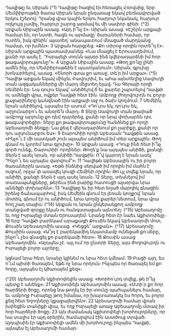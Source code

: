 
Դավիթը եւ Սիբան
(^1) Դավիթը հազիվ էր հեռացել Հռովսից, երբ Մեմփիբոսթեի ծառա Սիբան նրան ընդառաջ եկավ բեռնավորված երկու
էշերով։ Դրանց վրա կային երկու հարյուր նկանակ, հարյուր ողկույզ չամիչ, հարյուր շարոց արմավ եւ մի սափոր գինի։
(^2) Արքան Սիբային ասաց. «Այդ ի՞նչ է»։ Սիբան ասաց. «Էշերն արքայի համար են, որ նստի, հացն ու արմավը՝ ծառաների
համար, որ ուտեն, իսկ գինին՝ այստեղ՝ անապատում մնացած մարդկանց համար, որ խմեն»։ 3 Արքան հարցրեց. «Քո
տիրոջ որդին որտե՞ղ է»։ Սիբան արքային պատասխանեց. «Նա մնացել է Երուսաղեմում, քանի որ ասել է. “Իսրայելի
տունն այսօր ինձ կվերադարձնի իմ հոր թագավորությունը”»։ 4 Արքան Սիբային ասաց. «Թող քո՛նը լինի ամեն ինչ, որ
Մեմփիբոսթեին է պատկանում»։ Սիբան, գլուխը խոնարհելով, ասաց. «Շնորհ գտա քո առաջ, տե՛ր իմ արքա»։
(^5) Դավիթ արքան եկավ մինչեւ Բավուրիմ, եւ ահա այնտեղից Սավուղի տան ազգականներից մի մարդ մեջտեղ ելավ։
Դա Գերայի որդի Սեմեին էր։ Նա դուրս եկավ՝ անիծելով 6 եւ քարեր շպրտելով Դավթի ու ամենքի վրա, ովքեր Դավթի
հետ էին։ Ամբողջ ժողովուրդն ու բոլոր քաջարիները կանգնած էին արքայի աջ ու ձախ կողմում։ 7 Սեմեին, նրան
անիծելով, այսպես էր ասում. «Դո՛ւրս եկ, դո՛ւրս եկ, արյունարբո՛ւ եւ անօրե՛ն մարդ։ 8 Տերը Սավուղի տան թափած
ամբողջ արյունը քո դեմ դարձրեց, քանի որ նրա փոխարեն դու թագավորեցիր։ Տերը քո թագավորությունը հանձնեց քո
որդի Աբեսաղոմի ձեռքը։ Նա քեզ է վերադարձնում քո չարիքը, քանի որ դու արյունարբու ես»։ 9 Շարուհիի որդի
Աբեսսան Դավթին ասաց. «Ինչո՞ւ է մի սատկած շուն այսպես անիծում իմ տեր արքային։ Թող գնամ ու կտրեմ նրա
գլուխը»։ 10 Արքան ասաց. «Դուք ինձ հետ ի՞նչ գործ ունեք, Շարուհիի՛ որդիներ։ Թողե՛ք նա այդպես անիծի, քանզի Տերն
է ասել նրան, որ անիծի Դավթին։ Ո՞վ կարող է նրան ասել՝ “Ինչո՞ւ ես այդպես վարվում”»։ 11 Դավիթն Աբեսսային ու իր
բոլոր ծառաներին ասաց. «Եթե ինձնից սերված իմ որդին իմ մահն է ուզում, որչա՜փ առավել կուզի Հեմինի որդին։ Թո՛ւյլ
տվեք նրան, որ անիծի, քանզի Տերն է այդ ասել նրան։ 12 Տերը, տեսնելով իմ տառապանքները, թերեւս ինձ բարիք
հատուցի այսօրվա նրա անեծքի փոխարեն»։ 13 Դավիթը եւ իր հետ եղած մարդիկ գնացին իրենց ճանապարհով, իսկ
Սեմեին գնում էր լեռան կողքով՝ նրան մոտիկ, գնում էր ու անիծում, նրա կողմը քարեր նետում, նրա վրա հող շաղ տալիս։
(^14) Արքան ու նրան ընկերակցող ամբողջ տանջված զորքը եկան ու հանգստացան այնտեղ։
(^15) Աբեսաղոմը եւ ողջ Իսրայելը մտան Երուսաղեմ։ Նրանց հետ էր նաեւ Աքիտոփելը։ 16 Երբ Դավթի բարեկամ
արաքացի Քուսին եկավ Աբեսաղոմի մոտ, Քուսին Աբեսաղոմին ասաց. «Կեցցե՜ արքան»։
(^17) Աբեսաղոմը Քուսիին ասաց. «Ա՞յդ է բարեկամիդ նկատմամբ ունեցած քո սերը, ինչո՞ւ չես գնացել քո բարեկամի
հետ»։ 18 Քուսին ասաց Աբեսաղոմին. «Այդպես չէ. այլ ում որ ընտրի Տերը, այս ժողովուրդն ու Իսրայելի բոլոր այրերը,


կգնամ նրա հետ, նրանը կլինեմ ու նրա հետ կմնամ։ 19 Բացի այդ, ես ո՞ւմ պիտի ծառայեմ, եթե ոչ նրա որդուն։ Ինչպես
որ ծառայել եմ քո հորը, այդպես էլ կծառայեմ քեզ»։

(^20) Աբեսաղոմն Աքիտոփելին ասաց. «Խորհո՛ւրդ տվեք, թե ի՞նչ պետք է անենք»։ 21 Աքիտոփելն Աբեսաղոմին ասաց.
«Մտի՛ր քո հոր հարճերի ծոցը, որոնց նա թողել էր իր տունը պահպանելու համար, եւ ամբողջ Իսրայելը թող իմանա, որ
խայտառակել ես հորդ, եւ բոլոր քեզ հետ եղողները կքաջալերվեն»։ 22 Աբեսաղոմի համար վրան խփեցին տանիքի վրա,
եւ ողջ Իսրայելի առաջ Աբեսաղոմը մտավ իր հոր հարճերի ծոցը։ 23 Այն ժամանակ Աքիտոփելի խորհուրդները, որ նա
տալիս էր այդ օրերին, համարվում էին Աստծուց տրված։ Այդպիսին էր Աքիտոփելի ամեն մի խորհուրդը ինչպես Դավթի,
այնպես էլ Աբեսաղոմի համար։
